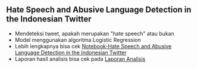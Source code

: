 ## Hate Speech and Abusive Language Detection in the Indonesian Twitter

- Mendeteksi tweet, apakah merupakan "hate speech" atau bukan
- Model menggunakan algoritma  Logistic Regression
- Lebih lengkapnya bisa cek [Notebook-Hate Speech and Abusive Language Detection in the Indonesian Twitter](https://github.com/WisnuSaka07/Hate-Speech-and-Abusive-Language-Detection-in-the-Indonesian-Twitter/blob/main/Notebook-Hate%20Speech%20and%20Abusive%20Language%20Detection%20in%20the%20Indonesian%20Twitter.ipynb)
- Laporan hasil analisis bisa cek pada [Laporan Analisis](https://github.com/WisnuSaka07/Hate-Speech-and-Abusive-Language-Detection-in-the-Indonesian-Twitter/blob/main/Laporan%20Analisis.pdf)

